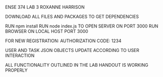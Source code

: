 ENSE 374 LAB 3
ROXANNE HARRISON

DOWNLOAD ALL FILES AND PACKAGES TO GET DEPENDENCIES

RUN npm install
RUN node index.js TO OPEN SERVER ON PORT 3000
RUN BROWSER ON LOCAL HOST PORT 3000

FOR NEW REGISTRATION:
AUTHORIZATION CODE: 1234


USER AND TASK JSON OBJECTS UPDATE ACCORDING TO USER INTERACTION

ALL FUNCTIONALITY OUTLINED IN THE LAB HANDOUT IS WORKING PROPERLY

